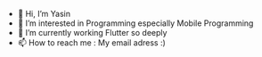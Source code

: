 - 👋 Hi, I’m Yasin
- 👀 I’m interested in Programming especially Mobile Programming 
- 🌱 I’m currently working Flutter so deeply
- 📫 How to reach me : My email adress :)

<!---
mrYasinHamidi/mrYasinHamidi is a ✨ special ✨ repository because its `README.md` (this file) appears on your GitHub profile.
You can click the Preview link to take a look at your changes.
--->
